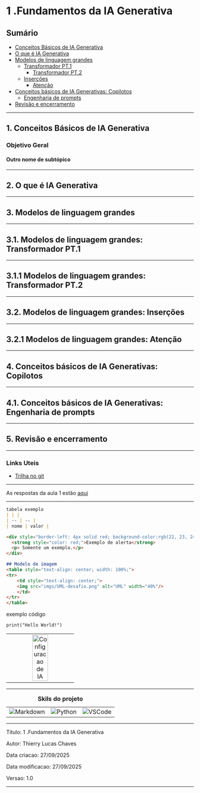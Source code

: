 # 1 .Fundamentos da IA Generativa
## Sumário 
- [Conceitos Básicos de IA Generativa ](#1-conceitos-básicos-de-ia-generativa)
- [O que é IA Generativa](#2-o-que-é-ia-generativa)
- [Modelos de linguagem grandes](#3-modelos-de-linguagem-grandes)
  - [Transformador PT.1](#31-modelos-de-linguagem-grandes-transformador-pt1)
    - [Transformador PT.2](#311-modelos-de-linguagem-grandes-transformador-pt2)
  - [Inserções](#32-modelos-de-linguagem-grandes-inserções)
    - [Atenção](#321-modelos-de-linguagem-grandes-atenção)
- [Conceitos básicos de IA Generativas: Copilotos](#4-conceitos-básicos-de-ia-generativas-copilotos)
  - [Engenharia de prompts](#41-conceitos-básicos-de-ia-generativas-engenharia-de-prompts)
- [Revisão e encerramento](#5-revisão-e-encerramento)
---
## 1. Conceitos Básicos de IA Generativa 
### Objetivo Geral 
#### Outro nome de subtópico
---
## 2. O que é IA Generativa

--- 
## 3. Modelos de linguagem grandes

--- 
## 3.1. Modelos de linguagem grandes: Transformador PT.1

--- 
## 3.1.1 Modelos de linguagem grandes: Transformador PT.2

--- 
## 3.2. Modelos de linguagem grandes: Inserções

--- 
## 3.2.1 Modelos de linguagem grandes: Atenção

--- 
## 4. Conceitos básicos de IA Generativas: Copilotos

--- 
## 4.1. Conceitos básicos de IA Generativas: Engenharia de prompts

--- 
## 5. Revisão e encerramento

--- 
### Links Uteis
- [Trilha no git](https://github.com/digitalinnovationone/trilha-python-dio)

---
As respostas da aula 1 estão [aqui](IMGS)

---
```md
tabela exemplo 
| | |
| -- | -- |
| nome | valor |

<div style="border-left: 4px solid red; background-color:rgb(22, 23, 24); padding: 10px;">
  <strong style="color: red;">Exemplo de alerta</strong>
  <p> Somente um exemplo.</p>
</div>

## Modelo de imagem 
<table style="text-align: center; width: 100%;"> 
<tr>
    <td style="text-align: center;">
    <img src="imgs/UML-desafio.png" alt="UML" width="40%"/>
    </td>
</tr>
</table>
```

exemplo código 
```
print("Hello World!")
```


<table style="text-align: center; width: 100%;"> 
<tr>
  <td style="text-align: center;">
  <img src="imgs/config-ia.png" alt="Configuracao de IA" width="50%"/>
  </td>
</tr>
</table>


---
<table style="text-align: center; width: 100%;"> 
<caption><b>Skils do projeto </b></caption>
<tr>
    <td style="text-align: center;">
    <img alt="Markdown" src="https://img.shields.io/badge/markdown-%23000000.svg?style=for-the-badge&logo=markdown&logoColor=white"/>
    </td>
    <td style="text-align: center;">
    <img alt="Python" src="https://img.shields.io/badge/python-3670A0?style=for-the-badge&logo=python&logoColor=ffdd54"/>
    </td>
    <td style="text-align: center;">
    <img alt="VSCode" src="https://img.shields.io/badge/Visual%20Studio%20Code-0078d7.svg?style=for-the-badge&logo=visual-studio-code&logoColor=white"/>
    </td>
<tr> 
</table>

---
Titulo: 1 .Fundamentos da IA Generativa 

Autor: Thierry Lucas Chaves

Data criacao: 27/09/2025

Data modificacao: 27/09/2025

Versao: 1.0  

---